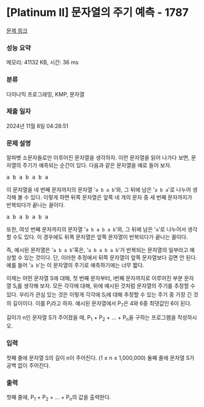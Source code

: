# [Platinum II] 문자열의 주기 예측 - 1787 

[문제 링크](https://www.acmicpc.net/problem/1787) 

### 성능 요약

메모리: 41132 KB, 시간: 36 ms

### 분류

다이나믹 프로그래밍, KMP, 문자열

### 제출 일자

2024년 11월 8일 04:28:51

### 문제 설명

<p>알파벳 소문자들로만 이루어진 문자열을 생각하자. 이런 문자열을 읽어 나가다 보면, 문자열의 주기가 예측되는 순간이 있다. 다음과 같은 문자열을 예로 들어 보자.</p>

<pre>a b a b a b a</pre>

<p>이 문자열을 네 번째 문자까지의 문자열 '<code>a b a b</code>'와, 그 뒤에 남은 '<code>a b a</code>'로 나누어 생각해 볼 수 있다. 이렇게 하면 뒤쪽 문자열은 앞쪽 네 개의 문자 중 세 번째 문자까지가 반복되다가 끝나는 꼴이다.</p>

<pre>a b a b a b a</pre>

<p>또한, 여섯 번째 문자까지의 문자열 '<code>a b a b a b</code>'와, 그 뒤에 남은 '<code>a</code>'로 나누어서 생각할 수도 있다. 이 경우에도 뒤쪽 문자열은 앞쪽 문자열이 반복되다가 끝나는 꼴이다.</p>

<p>즉, 예시된 문자열은 '<code>a b a b</code>'혹은, '<code>a b a b a b</code>'가 반복되는 문자열의 일부라고 예상할 수 있는 것이다. 단, 이러한 추정에서 뒤쪽 문자열이 앞쪽 문자열보다 길면 안 된다. 예를 들어 '<code>a b</code>'는 이 문자열의 주기로 예측하기에는 너무 짧다.</p>

<p>이제는 어떤 문자열 S에 대해, 첫 번째 문자부터, i번째 문자까지로 이루어진 부분 문자열 S<sub>i</sub>를 생각해 보자. 모든  각각에 대해, 위에 예시된 것처럼 문자열의 주기를 추정할 수 있다. 우리가 관심 있는 것은 이렇게  각각에 S<sub>i</sub>에 대해 추정할 수 있는 주기 중 가장 긴 것의 길이이다. 이를 P<sub>i</sub>라고 하자. 예시된 문자열에서 P<sub>7</sub>은 4와 6중 최댓값인 6이 된다.</p>

<p>길이가 n인 문자열 S가 주어졌을 때, P<sub>1</sub> + P<sub>2</sub> + ... + P<sub>n</sub>을 구하는 프로그램을 작성하시오.</p>

### 입력 

 <p>첫째 줄에 문자열 S의 길이 n이 주어진다. (1 ≤ n ≤ 1,000,000) 둘째 줄에 문자열 S가 공백 없이 주어진다.</p>

### 출력 

 <p>첫째 줄에, P<sub>1</sub> + P<sub>2</sub> + ... + P<sub>n</sub>의 값을 출력한다.</p>


